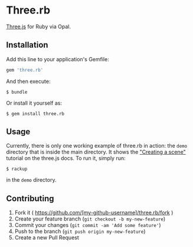 # Three.rb

[Three.js](http://threejs.org) for Ruby via Opal.

## Installation

Add this line to your application's Gemfile:

```ruby
gem 'three.rb'
```

And then execute:

    $ bundle

Or install it yourself as:

    $ gem install three.rb

## Usage
Currently, there is only one working example of three.rb in action: the `demo` directory that is inside the main directory.
It shows the ["Creating a scene"](http://threejs.org/docs/#Manual/Introduction/Creating_a_scene) tutorial on the three.js docs.
To run it, simply run:

    $ rackup

in the `demo` directory.

## Contributing

1. Fork it ( https://github.com/[my-github-username]/three.rb/fork )
2. Create your feature branch (`git checkout -b my-new-feature`)
3. Commit your changes (`git commit -am 'Add some feature'`)
4. Push to the branch (`git push origin my-new-feature`)
5. Create a new Pull Request
